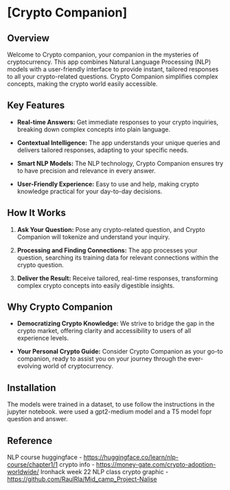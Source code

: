 # [Crypto Companion]

## Overview

Welcome to Crypto companion, your companion in the mysteries of cryptocurrency. This app combines Natural Language Processing (NLP) models with a user-friendly interface to provide instant, tailored responses to all your crypto-related questions. Crypto Companion simplifies complex concepts, making the crypto world easily accessible.

## Key Features

- **Real-time Answers:** Get immediate responses to your crypto inquiries, breaking down complex concepts into plain language.
  
- **Contextual Intelligence:** The app understands your unique queries and delivers tailored responses, adapting to your specific needs.

- **Smart NLP Models:** The NLP technology, Crypto Companion ensures try to have precision and relevance in every answer.

- **User-Friendly Experience:** Easy to use and help, making crypto knowledge practical for your day-to-day decisions.

## How It Works

1. **Ask Your Question:** Pose any crypto-related question, and Crypto Companion will tokenize and understand your inquiry.

2. **Processing and Finding Connections:** The app processes your question, searching its training data for relevant connections within the crypto question.

3. **Deliver the Result:** Receive tailored, real-time responses, transforming complex crypto concepts into easily digestible insights.

## Why Crypto Companion

- **Democratizing Crypto Knowledge:** We strive to bridge the gap in the crypto market, offering clarity and accessibility to users of all experience levels.

- **Your Personal Crypto Guide:** Consider Crypto Companion as your go-to companion, ready to assist you on your journey through the ever-evolving world of cryptocurrency.

## Installation

The models were trained in a dataset, to use follow the instructions in the  jupyter notebook.
were used a gpt2-medium model and a T5 model fopr question and answer.

## Reference

NLP course huggingface - https://huggingface.co/learn/nlp-course/chapter1/1
crypto info - https://money-gate.com/crypto-adoption-worldwide/
Ironhack week 22 NLP class
crypto graphic - https://github.com/RaulRla/Mid_camp_Project-Nalise
